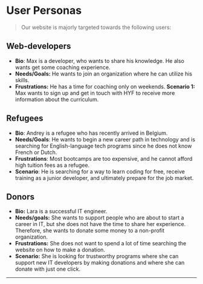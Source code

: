 # User Personas

> Our website is majorly targeted towards the following users:

## Web-developers

- **Bio**: Max is a developer, who wants to share his knowledge. He also wants
  get some coaching experience.
- **Needs/Goals:** He wants to join an organization where he can utilize his skills.
- **Frustrations:** He has a time for coaching only  on weekends.
  **Scenario 1:** Max wants to sign up and get in touch with HYF to receive more information about the curriculum.

## Refugees

- **Bio**: Andrey is a refugee who has recently arrived in Belgium.
- **Needs/Goals**: He wants to begin a new career path in technology and is
  searching for English-language tech programs since he does not know French or
  Dutch.
- **Frustrations**: Most bootcamps are too expensive, and he cannot afford high
  tuition fees as a refugee.
- **Scenario**: He is searching for a way to learn coding for free, receive
  training as a junior developer, and ultimately prepare for the job market.

## Donors

- **Bio:** Lara is a successful IT engineer.
- **Needs/goals:** She wants to support people who are about to start a career
  in IT, but she does not have the time to share her experience. Therefore, she
  wants to donate some money to a non-profit organization.
- **Frustrations:** She does not want to spend a lot of time searching the
  website on how to make a donation.
- **Scenario:** She is looking for trustworthy programs where she can support
  new IT developers by making donations and where she can donate with just one
  click.

---

<!-- more personas ... -->
